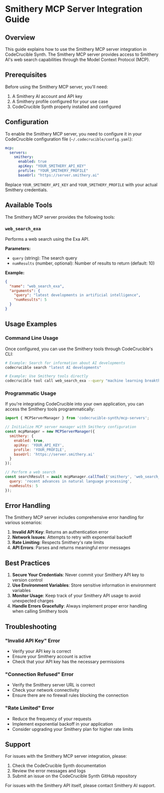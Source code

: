 # Smithery MCP Server Integration Guide

## Overview

This guide explains how to use the Smithery MCP server integration in CodeCrucible Synth. The Smithery MCP server provides access to Smithery AI's web search capabilities through the Model Context Protocol (MCP).

## Prerequisites

Before using the Smithery MCP server, you'll need:

1. A Smithery AI account and API key
2. A Smithery profile configured for your use case
3. CodeCrucible Synth properly installed and configured

## Configuration

To enable the Smithery MCP server, you need to configure it in your CodeCrucible configuration file (`~/.codecrucible/config.yaml`):

```yaml
mcp:
  servers:
    smithery:
      enabled: true
      apiKey: "YOUR_SMITHERY_API_KEY"
      profile: "YOUR_SMITHERY_PROFILE"
      baseUrl: "https://server.smithery.ai"
```

Replace `YOUR_SMITHERY_API_KEY` and `YOUR_SMITHERY_PROFILE` with your actual Smithery credentials.

## Available Tools

The Smithery MCP server provides the following tools:

### `web_search_exa`

Performs a web search using the Exa API.

**Parameters:**
- `query` (string): The search query
- `numResults` (number, optional): Number of results to return (default: 10)

**Example:**
```json
{
  "name": "web_search_exa",
  "arguments": {
    "query": "latest developments in artificial intelligence",
    "numResults": 5
  }
}
```

## Usage Examples

### Command Line Usage

Once configured, you can use the Smithery tools through CodeCrucible's CLI:

```bash
# Example: Search for information about AI developments
codecrucible search "latest AI developments"

# Example: Use Smithery tools directly
codecrucible tool call web_search_exa --query "machine learning breakthroughs" --numResults 3
```

### Programmatic Usage

If you're integrating CodeCrucible into your own application, you can access the Smithery tools programmatically:

```javascript
import { MCPServerManager } from 'codecrucible-synth/mcp-servers';

// Initialize MCP server manager with Smithery configuration
const mcpManager = new MCPServerManager({
  smithery: {
    enabled: true,
    apiKey: 'YOUR_API_KEY',
    profile: 'YOUR_PROFILE',
    baseUrl: 'https://server.smithery.ai'
  }
});

// Perform a web search
const searchResult = await mcpManager.callTool('smithery', 'web_search_exa', {
  query: 'recent advances in natural language processing',
  numResults: 5
});
```

## Error Handling

The Smithery MCP server includes comprehensive error handling for various scenarios:

1. **Invalid API Key**: Returns an authentication error
2. **Network Issues**: Attempts to retry with exponential backoff
3. **Rate Limiting**: Respects Smithery's rate limits
4. **API Errors**: Parses and returns meaningful error messages

## Best Practices

1. **Secure Your Credentials**: Never commit your Smithery API key to version control
2. **Use Environment Variables**: Store sensitive information in environment variables
3. **Monitor Usage**: Keep track of your Smithery API usage to avoid unexpected charges
4. **Handle Errors Gracefully**: Always implement proper error handling when calling Smithery tools

## Troubleshooting

### "Invalid API Key" Error
- Verify your API key is correct
- Ensure your Smithery account is active
- Check that your API key has the necessary permissions

### "Connection Refused" Error
- Verify the Smithery server URL is correct
- Check your network connectivity
- Ensure there are no firewall rules blocking the connection

### "Rate Limited" Error
- Reduce the frequency of your requests
- Implement exponential backoff in your application
- Consider upgrading your Smithery plan for higher rate limits

## Support

For issues with the Smithery MCP server integration, please:

1. Check the CodeCrucible Synth documentation
2. Review the error messages and logs
3. Submit an issue on the CodeCrucible Synth GitHub repository

For issues with the Smithery API itself, please contact Smithery AI support.